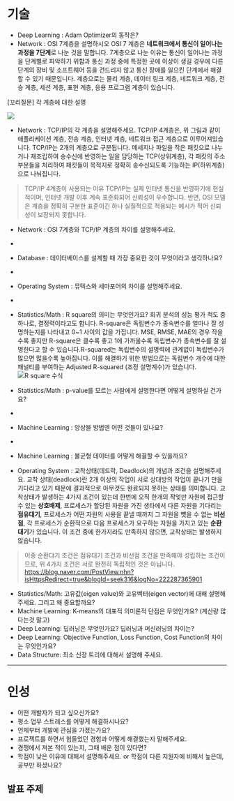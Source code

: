 # 기술
- Deep Learning : Adam Optimizer의 동작은?
- Network : OSI 7계층을 설명하시오
OSI 7 계층은 **네트워크에서 통신이 일어나는 과정을 7단계**로 나눈 것을 말합니다. 7계층으로 나눈 이유는 통신이 일어나는 과정을 단계별로 파악하기 위함과 통신 과정 중에 특정한 곳에 이상이 생길 경우에 다른 단계의 장비 및 소프트웨어 등을 건드리지 않고 통신 장애를 일으킨 단계에서 해결할 수 있기 때문입니다. 계층으로는 물리 계층, 데이터 링크 계층, 네트워크 계층, 전승 계층, 세션 계층, 표현 계층, 응용 프로그램 계층이 있습니다.

[꼬리질문] 각 계층에 대한 설명

![](https://t1.daumcdn.net/cfile/tistory/9952564E5C8CF94D1A?original)

- Network : TCP/IP의 각 계층을 설명해주세요.
TCP/IP 4계층은, 위 그림과 같이 애플리케이션 계층, 전송 계층, 인터넷 계층, 네트워크 접근 계층으로 이루어져있습니다. TCP/IP는 2개의 계층으로 구분됩니다. 메세지나 파일을 작은 패킷으로 나누거나 재조립하여 송수신에 반영하는 일을 담당하는 TCP(상위계층), 각 패킷의 주소 부분들을 처리하여 패킷들이 목적지로 정확히 송수신되도록 기능하는 IP(하위계층)으로 나눠집니다.
> TCP/IP 4계층이 사용되는 이유
TCP/IP는 실제 인터넷 통신을 반영하기에 현실적이며, 인터넷 개발 이후 계속 표준화되어 신뢰성이 우수합니다.
반면, OSI 모델은 계층을 정확히 구분한 표준이긴 하나 실질적으로 적용되는 예시가 적어 신뢰성이 보장되지 못합니다.


- Network : OSI 7계층와 TCP/IP 계층의 차이를 설명해주세요.
- 
- Database : 데이터베이스를 설계할 때 가장 중요한 것이 무엇이라고 생각하나요?
- 
- Operating System : 뮤텍스와 세마포어의 차이를 설명해주세요.
- 
- Statistics/Math : R square의 의미는 무엇인가요?
회귀 분석의 성능 평가 척도 중 하나로, 결정력이라고도 합니다. R-square은 독립변수가 종속변수를 얼마나 잘 성명하는지를 나타내고 0~1 사이의 값을 가집니다. MSE, RMSE, MAE의 경우 작을수록 좋지만 R-square은 클수록 좋고 1에 가까울수록 독립변수가 종속변수를 잘 설명한다고 할 수 있습니다.R-squared는 독립변수의 설명력에 관계없이 독립변수가 많으면 많을수록 높아집니다. 이를 해결하기 위한 방법으로는 독립변수 개수에 대한 패널티를 부여하는 Adjusted R-squared (조정 설명계수)가 있습니다.
![R square 수식](https://user-images.githubusercontent.com/90206705/233670139-15665271-59ed-4376-9320-0ec05dba8837.png)

- Statistics/Math : p-value를 모르는 사람에게 설명한다면 어떻게 설명하실 건가요?
- 
- Machine Learning : 앙상블 방법엔 어떤 것들이 있나요?
- 
- Machine Learning : 불균형 데이터를 어떻게 해결할 수 있을까요?


- Operating System : 교착상태(데드락, Deadlock)의 개념과 조건을 설명해주세요.
교착 상태(deadlock)란 2개 이상의 작업이 서로 상대방의 작업이 끝나기 만을 기다리고 있기 때문에 결과적으로 아무것도 완료되지 못하는 상태를 의미합니다. 교착상태가 발생하는 4가지 조건이 있는데 한번에 오직 한개의 작엊만 자원에 접근할 수 있는 **상호배제**, 프로세스가 할당된 자원을 가진 생타에서 다른 자원을 기다리는 **점유대기**, 프로세스가 어떤 자원의 사용을 끝낼 때까지 그 자원을 뻇을 수 없는 **비선점**, 각 프로세스가 순환적으로 다음 프로세스가 요구하는 자원을 가지고 있는 **순환대기**가 있습니다. 이 조건 중에 한가지라도 만족하지 않으면, 교착상태는 발생하지 않습니다.
> 이중 순환댜기 조건은 점유대기 조건과 비선점 조건을 만족해야 성립하는 조건이므로, 위 4가지 조건은 서로 완전히 독립적인 것은 아닙니다.
https://blog.naver.com/PostView.nhn?isHttpsRedirect=true&blogId=seek316&logNo=222287365901

- Statistics/Math: 고유값(eigen value)와 고유벡터(eigen vector)에 대해 설명해주세요. 그리고 왜 중요할까요?
- Machine Learning: K-means의 대표적 의미론적 단점은 무엇인가요? (계산량 많다는것 말고)
- Deep Learning: 딥러닝은 무엇인가요? 딥러닝과 머신러닝의 차이는?
- Deep Learning: Objective Function, Loss Function, Cost Function의 차이는 무엇인가요?
- Data Structure: 최소 신장 트리에 대해서 설명해 주세요.


--- 
# 인성
- 어떤 개발자가 되고 싶으신가요?
- 평소 업무 스트레스를 어떻게 해결하시나요?
- 언제부터 개발에 관심을 가졌는가요?
- 프로젝트를 하면서 힘들었던 경험과 어떻게 해결했는지 말해주세요.
- 경쟁에서 져본 적이 있는지, 그때 배운 점이 있다면?
- 학점이 낮은 이유에 대해서 설명해주세요. or 학점이 다른 지원자에 비해서 높은데, 공부만 하셨나요?


## 발표 주제
